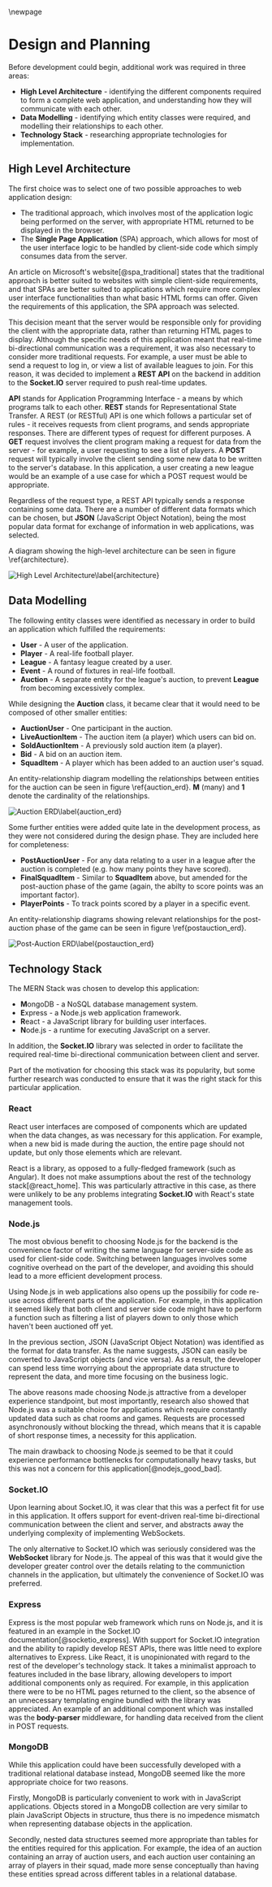 \newpage
# Design and Planning

Before development could begin, additional work was required in three areas:

* **High Level Architecture** - identifying the different components required to form a complete web application, and understanding how they will communicate with each other.
* **Data Modelling** - identifying which entity classes were required, and modelling their relationships to each other.
* **Technology Stack** - researching appropriate technologies for implementation.

## High Level Architecture

The first choice was to select one of two possible approaches to web application design:

* The traditional approach, which involves most of the application logic being performed on the server, with appropriate HTML returned to be displayed in the browser.
* The **Single Page Application** (SPA) approach, which allows for most of the user interface logic to be handled by client-side code which simply consumes data from the server.

An article on Microsoft's website[@spa_traditional] states that the traditional approach is better suited to websites with simple client-side requirements, and that SPAs are better suited to applications which require more complex user interface functionalities than what basic HTML forms can offer. Given the requirements of this application, the SPA approach was selected.

This decision meant that the server would be responsible only for providing the client with the appropriate data, rather than returning HTML pages to display. Although the specific needs of this application meant that real-time bi-directional communication was a requirement, it was also necessary to consider more traditional requests. For example, a user must be able to send a request to log in, or view a list of available leagues to join. For this reason, it was decided to implement a **REST API** on the backend in addition to the **Socket.IO** server required to push real-time updates.

**API** stands for Application Programming Interface - a means by which programs talk to each other. **REST** stands for Representational State Transfer. A REST (or RESTful) API is one which follows a particular set of rules - it receives requests from client programs, and sends appropriate responses. There are different types of request for different purposes. A **GET** request involves the client program making a request for data from the server - for example, a user requesting to see a list of players. A **POST** request will typically involve the client sending some new data to be written to the server's database. In this application, a user creating a new league would be an example of a use case for which a POST request would be appropriate.

Regardless of the request type, a REST API typically sends a response containing some data. There are a number of different data formats which can be chosen, but **JSON** (JavaScript Object Notation), being the most popular data format for exchange of information in web applications, was selected.

A diagram showing the high-level architecture can be seen in figure \ref{architecture}.

![High Level Architecture\label{architecture}](./img/architecture.png)

## Data Modelling

The following entity classes were identified as necessary in order to build an application which fulfilled the requirements:

* **User** - A user of the application.
* **Player** - A real-life football player.
* **League** - A fantasy league created by a user.
* **Event** - A round of fixtures in real-life football.
* **Auction** - A separate entity for the league's auction, to prevent **League** from becoming excessively complex.

While designing the **Auction** class, it became clear that it would need to be composed of other smaller entities:

* **AuctionUser** - One participant in the auction.
* **LiveAuctionItem** - The auction item (a player) which users can bid on.
* **SoldAuctionItem** - A previously sold auction item (a player).
* **Bid** - A bid on an auction item.
* **SquadItem** - A player which has been added to an auction user's squad.

An entity-relationship diagram modelling the relationships between entities for the auction can be seen in figure \ref{auction_erd}. **M** (many) and **1** denote the cardinality of the relationships.

![Auction ERD\label{auction_erd}](./img/auction_erd.png)

Some further entities were added quite late in the development process, as they were not considered during the design phase. They are included here for completeness:

* **PostAuctionUser** - For any data relating to a user in a league after the auction is completed (e.g. how many points they have scored).
* **FinalSquadItem** - Similar to **SquadItem** above, but amended for the post-auction phase of the game (again, the abilty to score points was an important factor).
* **PlayerPoints** - To track points scored by a player in a specific event.

An entity-relationship diagrams showing relevant relationships for the post-auction phase of the game can be seen in figure \ref{postauction_erd}.

![Post-Auction ERD\label{postauction_erd}](./img/postauction_erd.png)

## Technology Stack

The MERN Stack was chosen to develop this application:

* **M**ongoDB - a NoSQL database management system.
* **E**xpress - a Node.js web application framework.
* **R**eact - a JavaScript library for building user interfaces.
* **N**ode.js - a runtime for executing JavaScript on a server.

In addition, the **Socket.IO** library was selected in order to facilitate the required real-time bi-directional communication between client and server.

Part of the motivation for choosing this stack was its popularity, but some further research was conducted to ensure that it was the right stack for this particular application.

### React

React user interfaces are composed of components which are updated when the data changes, as was necessary for this application. For example, when a new bid is made during the auction, the entire page should not update, but only those elements which are relevant.

React is a library, as opposed to a fully-fledged framework (such as Angular). It does not make assumptions about the rest of the technology stack[@react_home]. This was particularly attractive in this case, as there were unlikely to be any problems integrating **Socket.IO** with React's state management tools.

### Node.js

The most obvious benefit to choosing Node.js for the backend is the convenience factor of writing the same language for server-side code as used for client-side code. Switching between languages involves some cognitive overhead on the part of the developer, and avoiding this should lead to a more efficient development process.

Using Node.js in web applications also opens up the possibiliy for code re-use across different parts of the application. For example, in this application it seemed likely that both client and server side code might have to perform a function such as filtering a list of players down to only those which haven't been auctioned off yet.

In the previous section, JSON (JavaScript Object Notation) was identified as the format for data transfer. As the name suggests, JSON can easily be converted to JavaScript objects (and vice versa). As a result, the developer can spend less time worrying about the appropriate data structure to represent the data, and more time focusing on the business logic.

The above reasons made choosing Node.js attractive from a developer experience standpoint, but most importantly, research also showed that Node.js was a suitable choice for applications which require constantly updated data such as chat rooms and games. Requests are processed asynchronously without blocking the thread, which means that it is capable of short response times, a necessity for this application.

The main drawback to choosing Node.js seemed to be that it could experience performance bottlenecks for computationally heavy tasks, but this was not a concern for this application[@nodejs_good_bad].

### Socket.IO

Upon learning about Socket.IO, it was clear that this was a perfect fit for use in this application. It offers support for event-driven real-time bi-directional communication between the client and server, and abstracts away the underlying complexity of implementing WebSockets.

The only alternative to Socket.IO which was seriously considered was the **WebSocket** library for Node.js. The appeal of this was that it would give the developer greater control over the details relating to the communiction channels in the application, but ultimately the convenience of Socket.IO was preferred.

### Express

Express is the most popular web framework which runs on Node.js, and it is featured in an example in the Socket.IO documentation[@socketio_express]. With support for Socket.IO integration and the ability to rapidly develop REST APIs, there was little need to explore alternatives to Express. Like React, it is unopinionated with regard to the rest of the developer's technology stack. It takes a minimalist approach to features included in the base library, allowing developers to import additional components only as required. For example, in this application there were to be no HTML pages returned to the client, so the absence of an unnecessary templating engine bundled with the library was appreciated. An example of an additional component which was installed was the **body-parser** middleware, for handling data received from the client in POST requests.

### MongoDB

While this application could have been successfully developed with a traditional relational database instead, MongoDB seemed like the more appropriate choice for two reasons. 

Firstly, MongoDB is particularly convenient to work with in JavaScript applications. Objects stored in a MongoDB collection are very similar to plain JavaScript Objects in structure, thus there is no impedence mismatch when representing database objects in the application.

Secondly, nested data structures seemed more appropriate than tables for the entities required for this application. For example, the idea of an auction containing an array of auction users, and each auction user containing an array of players in their squad, made more sense conceptually than having these entities spread across different tables in a relational database.
